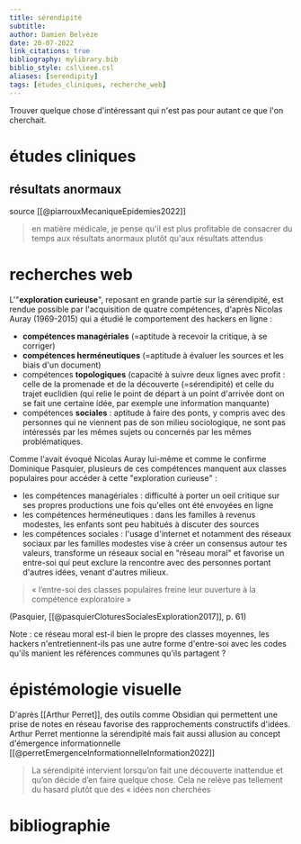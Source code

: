 ```yaml
---
title: sérendipité
subtitle:
author: Damien Belvèze
date: 20-07-2022
link_citations: true
bibliography: mylibrary.bib
biblio_style: csl\ieee.csl
aliases: [serendipity]
tags: [études_cliniques, recherche_web]
---
```


Trouver quelque chose d'intéressant qui n'est pas pour autant ce que l'on cherchait. 

# études cliniques

## résultats anormaux

source [[@piarrouxMecaniqueEpidemies2022]]

> en matière médicale, je pense qu'il est plus profitable de consacrer du temps aux résultats anormaux plutôt qu'aux résultats attendus

# recherches web

L'"**exploration curieuse**", reposant en grande partie sur la sérendipité, est rendue possible par l'acquisition de quatre compétences, d'après Nicolas Auray (1969-2015) qui a étudié le comportement des hackers en ligne : 

- **compétences managériales** (=aptitude à recevoir la critique, à se corriger)
- **compétences herméneutiques** (=aptitude à évaluer les sources et les biais d'un document)
- compétences **topologiques** (capacité à suivre deux lignes avec profit : celle de la promenade et de la découverte (=sérendipité) et celle du trajet euclidien (qui relie le point de départ à un point d'arrivée dont on se fait une certaine idée, par exemple une information manquante) 
- compétences **sociales** : aptitude à faire des ponts, y compris avec des personnes qui ne viennent pas de son milieu sociologique, ne sont pas intéressés par les mêmes sujets ou concernés par les mêmes problématiques.

Comme l'avait évoqué Nicolas Auray lui-même et comme le confirme Dominique Pasquier, plusieurs de ces compétences manquent aux classes populaires pour accéder à cette "exploration curieuse" : 

- les compétences managériales : difficulté à porter un oeil critique sur ses propres productions une fois qu'elles ont été envoyées en ligne
- les compétences herméneutiques : dans les familles à revenus modestes, les enfants sont peu habitués à discuter des sources
- les compétences sociales : l'usage d'internet et notamment des réseaux sociaux par les familles modestes vise à créer un consensus autour tes valeurs, transforme un réseaux social en "réseau moral" et favorise un entre-soi qui peut exclure la rencontre avec des personnes portant d'autres idées, venant d'autres milieux. 

> « l’entre-soi des classes populaires freine leur ouverture à la compétence exploratoire » 

(Pasquier, [[@pasquierCloturesSocialesExploration2017]], p. 61)

Note : ce réseau moral est-il bien le propre des classes moyennes, les hackers n'entretiennent-ils pas une autre forme d'entre-soi avec les codes qu'ils manient les références communes qu'ils partagent ?

# épistémologie visuelle

D'après [[Arthur Perret]], des outils comme Obsidian qui permettent une prise de notes en réseau favorise des rapprochements constructifs d'idées. Arthur Perret mentionne la sérendipité mais fait aussi allusion au concept d'émergence informationnelle [[@perretEmergenceInformationnelleInformation2022]]

> La sérendipité intervient lorsqu’on fait une découverte inattendue et qu’on décide d’en faire quelque chose. Cela ne relève pas tellement du hasard plutôt que des « idées non cherchées

# bibliographie

